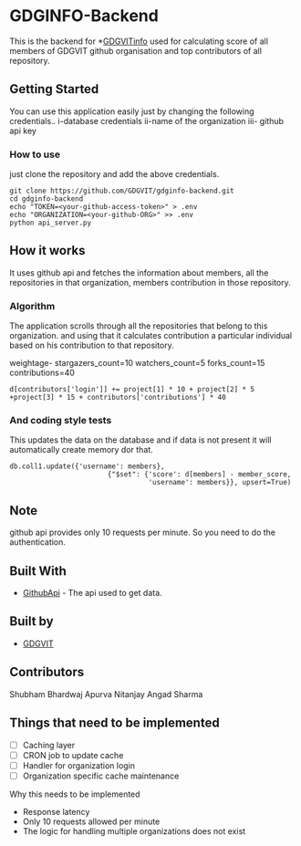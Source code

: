 # GDGINFO-Backend

This is the backend for *[GDGVITinfo](https://info.gdgvitvellore.com) used for calculating score of all members of GDGVIT github organisation and top contributors of all repository.


## Getting Started

You can use this application easily just by changing the following credentials..
	i-database credentials
	ii-name of the organization
	iii- github api key


### How to use

just clone the repository and add the above credentials.

```
git clone https://github.com/GDGVIT/gdginfo-backend.git
cd gdginfo-backend
echo "TOKEN=<your-github-access-token>" > .env
echo "ORGANIZATION=<your-github-ORG>" >> .env
python api_server.py
```

## How it works

It uses github api and fetches the information about members, all the repositories in that organization, 
members contribution in those repository.

### Algorithm

The application scrolls through all the repositories that belong to this organization.
and using that it calculates contribution a particular individual based on his contribution to that repository.

weightage-
	stargazers_count=10
	watchers_count=5
	forks_count=15
	contributions=40
	

```
d[contributors['login']] += project[1] * 10 + project[2] * 5 +project[3] * 15 + contributors['contributions'] * 40
```

### And coding style tests

This updates the data on the database and if data is not present it will automatically create memory dor that.

```
db.coll1.update({'username': members},
                        {"$set": {'score': d[members] - member_score,
                                  'username': members}}, upsert=True)
```

## Note

github api provides only 10 requests per minute. So you need to do the authentication. 

## Built With

* [GithubApi](https://developer.github.com/v3/) - The api used to get data.

## Built by
* [GDGVIT](https://www.gdgvitvellore.com)

## Contributors

Shubham Bhardwaj
Apurva Nitanjay
Angad Sharma

## Things that need to be implemented 

- [ ] Caching layer
- [ ] CRON job to update cache
- [ ] Handler for organization login
- [ ] Organization specific cache maintenance

Why this needs to be implemented

* Response latency
* Only 10 requests allowed per minute
* The logic for handling multiple organizations does not exist
